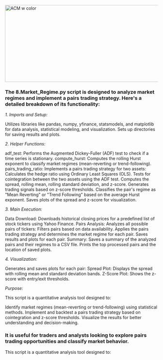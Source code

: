 
<img width="780" height="253" alt="ACM w color" src="https://github.com/user-attachments/assets/3a596e9e-9337-4ceb-b1e7-c1a9ca3a7012" />

### The 8.Market_Regime.py script is designed to analyze market regimes and implement a pairs trading strategy. Here's a detailed breakdown of its functionality:

*1. Imports and Setup:*

Utilizes libraries like pandas, numpy, yfinance, statsmodels, and matplotlib for data analysis, statistical modeling, and visualization.
Sets up directories for saving results and plots.

*2. Helper Functions:*

adf_test: Performs the Augmented Dickey-Fuller (ADF) test to check if a time series is stationary.
compute_hurst: Computes the rolling Hurst exponent to classify market regimes (mean-reverting or trend-following).
pairs_trading_ratio: Implements a pairs trading strategy for two assets:
Calculates the hedge ratio using Ordinary Least Squares (OLS). Tests for cointegration between the two assets using the ADF test. Computes the spread, rolling mean, rolling standard deviation, and z-score. Generates trading signals based on z-score thresholds. Classifies the pair's regime as "Mean Reverting" or "Trend Following" based on the average Hurst exponent. Saves plots of the spread and z-score for visualization.

*3. Main Execution:*

Data Download: Downloads historical closing prices for a predefined list of stock tickers using Yahoo Finance.
Pairs Analysis: Analyzes all possible pairs of tickers: Filters pairs based on data availability. Applies the pairs trading strategy and determines the market regime for each pair. Saves results and plots for each pair.
Summary: Saves a summary of the analyzed pairs and their regimes to a CSV file. Prints the top processed pairs and the location of saved plots.

*4. Visualization:*
   
Generates and saves plots for each pair:
Spread Plot: Displays the spread with rolling mean and standard deviation bands.
Z-Score Plot: Shows the z-score with entry/exit thresholds.

*Purpose:*

This script is a quantitative analysis tool designed to:

Identify market regimes (mean-reverting or trend-following) using statistical methods.
Implement and backtest a pairs trading strategy based on cointegration and z-score thresholds.
Visualize the results for better understanding and decision-making.

### It is useful for traders and analysts looking to explore pairs trading opportunities and classify market behavior.



This script is a quantitative analysis tool designed to:

